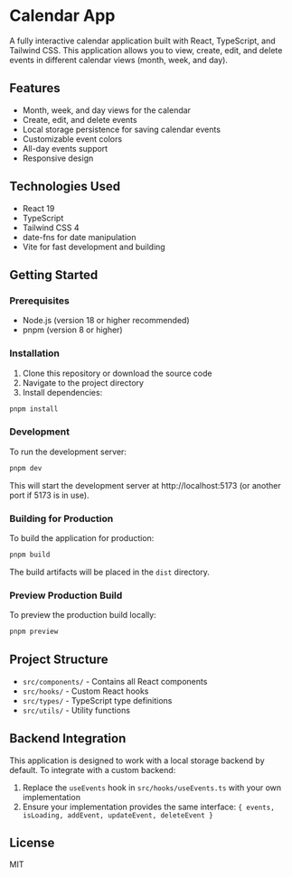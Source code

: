 # Calendar App

A fully interactive calendar application built with React, TypeScript, and Tailwind CSS. This application allows you to view, create, edit, and delete events in different calendar views (month, week, and day).

## Features

-   Month, week, and day views for the calendar
-   Create, edit, and delete events
-   Local storage persistence for saving calendar events
-   Customizable event colors
-   All-day events support
-   Responsive design

## Technologies Used

-   React 19
-   TypeScript
-   Tailwind CSS 4
-   date-fns for date manipulation
-   Vite for fast development and building

## Getting Started

### Prerequisites

-   Node.js (version 18 or higher recommended)
-   pnpm (version 8 or higher)

### Installation

1. Clone this repository or download the source code
2. Navigate to the project directory
3. Install dependencies:

```bash
pnpm install
```

### Development

To run the development server:

```bash
pnpm dev
```

This will start the development server at http://localhost:5173 (or another port if 5173 is in use).

### Building for Production

To build the application for production:

```bash
pnpm build
```

The build artifacts will be placed in the `dist` directory.

### Preview Production Build

To preview the production build locally:

```bash
pnpm preview
```

## Project Structure

-   `src/components/` - Contains all React components
-   `src/hooks/` - Custom React hooks
-   `src/types/` - TypeScript type definitions
-   `src/utils/` - Utility functions

## Backend Integration

This application is designed to work with a local storage backend by default. To integrate with a custom backend:

1. Replace the `useEvents` hook in `src/hooks/useEvents.ts` with your own implementation
2. Ensure your implementation provides the same interface: `{ events, isLoading, addEvent, updateEvent, deleteEvent }`

## License

MIT
